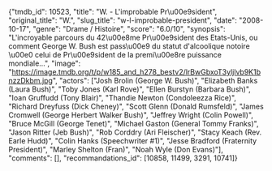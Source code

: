 {"tmdb_id": 10523, "title": "W. - L'improbable Pr\u00e9sident", "original_title": "W.", "slug_title": "w-l-improbable-president", "date": "2008-10-17", "genre": "Drame / Histoire", "score": "6.0/10", "synopsis": "L'incroyable parcours du 42\u00e8me Pr\u00e9sident des Etats-Unis, ou comment George W. Bush est pass\u00e9 du statut d'alcoolique notoire \u00e0 celui de Pr\u00e9sident de la premi\u00e8re puissance mondiale...", "image": "https://image.tmdb.org/t/p/w185_and_h278_bestv2/lrBwGbxoT3yljlvb9K1bnzzDkbm.jpg", "actors": ["Josh Brolin (George W. Bush)", "Elizabeth Banks (Laura Bush)", "Toby Jones (Karl Rove)", "Ellen Burstyn (Barbara Bush)", "Ioan Gruffudd (Tony Blair)", "Thandie Newton (Condoleezza Rice)", "Richard Dreyfuss (Dick Cheney)", "Scott Glenn (Donald Rumsfeld)", "James Cromwell (George Herbert Walker Bush)", "Jeffrey Wright (Colin Powell)", "Bruce McGill (George Tenet)", "Michael Gaston (General Tommy Franks)", "Jason Ritter (Jeb Bush)", "Rob Corddry (Ari Fleischer)", "Stacy Keach (Rev. Earle Hudd)", "Colin Hanks (Speechwriter #1)", "Jesse Bradford (Fraternity President)", "Marley Shelton (Fran)", "Noah Wyle (Don Evans)"], "comments": [], "recommandations_id": [10858, 11499, 3291, 10741]}